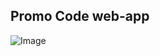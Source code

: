 ## Promo Code web-app

![Image](https://github.com/user-attachments/assets/028b197c-358b-4c94-82b2-5e88d08935cd)

